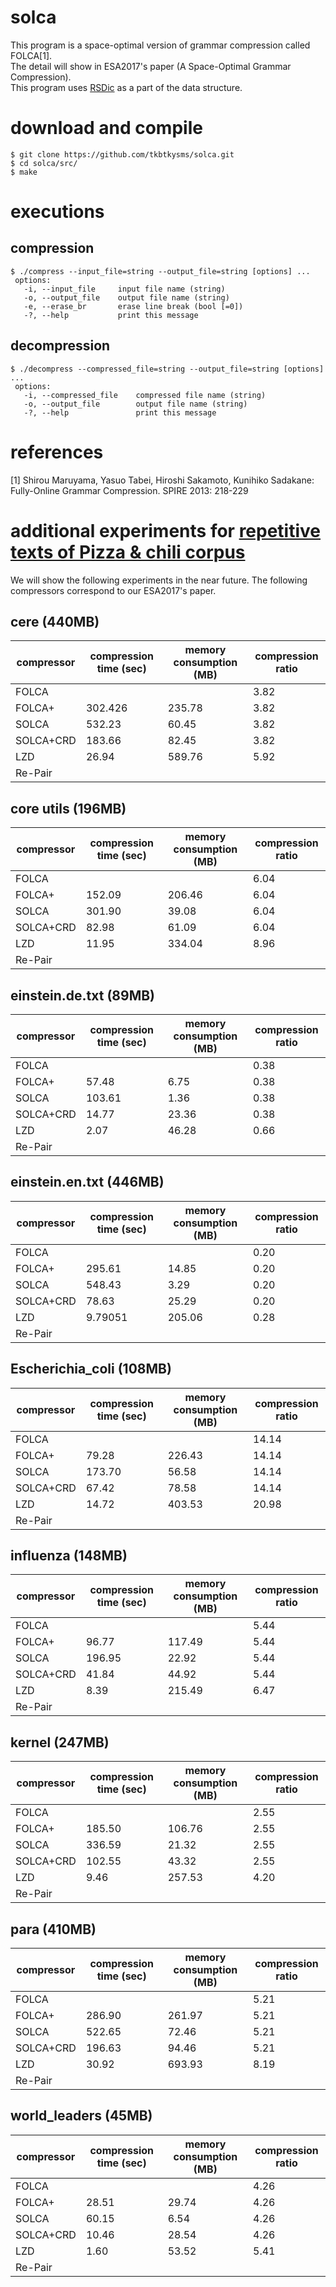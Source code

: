 # solca
This program is a space-optimal version of grammar compression called FOLCA[1].  
The detail will show in ESA2017's paper (A Space-Optimal Grammar Compression).  
This program uses [RSDic](https://code.google.com/archive/p/rsdic/) as a part of the data structure.

# download and compile
    $ git clone https://github.com/tkbtkysms/solca.git  
    $ cd solca/src/  
    $ make

# executions
## compression
    $ ./compress --input_file=string --output_file=string [options] ...   
     options:  
       -i, --input_file     input file name (string)  
       -o, --output_file    output file name (string)  
       -e, --erase_br       erase line break (bool [=0])  
       -?, --help           print this message  

## decompression
    $ ./decompress --compressed_file=string --output_file=string [options] ...   
     options:  
       -i, --compressed_file    compressed file name (string)  
       -o, --output_file        output file name (string)  
       -?, --help               print this message  
  
# references
[1] Shirou Maruyama, Yasuo Tabei, Hiroshi Sakamoto, Kunihiko Sadakane:  
Fully-Online Grammar Compression. SPIRE 2013: 218-229


# additional experiments for [repetitive texts of Pizza & chili corpus](http://pizzachili.dcc.uchile.cl/repcorpus/real/)
We will show the following experiments in the near future.
The following compressors correspond to our ESA2017's paper.

## cere (440MB)

|compressor|compression time (sec)| memory consumption (MB)|compression ratio|
|---|---|---|---|
|FOLCA|||3.82|
|FOLCA+|302.426|235.78|3.82|
|SOLCA|532.23|60.45|3.82| 
|SOLCA+CRD|183.66|82.45|3.82|
|LZD|26.94|589.76|5.92|
|Re-Pair||||

##  core utils (196MB)

|compressor|compression time (sec)| memory consumption (MB)|compression ratio|
|---|---|---|---|
|FOLCA|||6.04|
|FOLCA+|152.09|206.46|6.04|
|SOLCA|301.90|39.08|6.04|
|SOLCA+CRD|82.98|61.09|6.04|
|LZD|11.95|334.04|8.96|
|Re-Pair||||

## einstein.de.txt (89MB)

|compressor|compression time (sec)| memory consumption (MB)|compression ratio|
|---|---|---|---|
|FOLCA|||0.38|
|FOLCA+|57.48|6.75|0.38|
|SOLCA|103.61|1.36|0.38|
|SOLCA+CRD|14.77|23.36|0.38|
|LZD|2.07|46.28|0.66|
|Re-Pair||||

## einstein.en.txt (446MB) 

|compressor|compression time (sec)| memory consumption (MB)|compression ratio|
|---|---|---|---|
|FOLCA|||0.20|
|FOLCA+|295.61|14.85|0.20|
|SOLCA|548.43|3.29|0.20|
|SOLCA+CRD|78.63|25.29|0.20|
|LZD|9.79051|205.06|0.28|
|Re-Pair||||
## Escherichia_coli (108MB) 

|compressor|compression time (sec)| memory consumption (MB)|compression ratio|
|---|---|---|---|
|FOLCA|||14.14|
|FOLCA+|79.28|226.43|14.14|
|SOLCA|173.70|56.58|14.14|
|SOLCA+CRD|67.42|78.58|14.14|
|LZD|14.72|403.53|20.98|
|Re-Pair||||

## influenza (148MB)

|compressor|compression time (sec)| memory consumption (MB)|compression ratio|
|---|---|---|---|
|FOLCA|||5.44|
|FOLCA+|96.77|117.49|5.44|
|SOLCA|196.95|22.92|5.44|
|SOLCA+CRD|41.84|44.92|5.44|
|LZD|8.39|215.49|6.47|
|Re-Pair||||

## kernel (247MB)

|compressor|compression time (sec)| memory consumption (MB)|compression ratio|
|---|---|---|---|
|FOLCA|||2.55|
|FOLCA+|185.50|106.76|2.55|
|SOLCA|336.59|21.32|2.55|
|SOLCA+CRD|102.55|43.32|2.55|
|LZD|9.46|257.53|4.20|
|Re-Pair||||

## para (410MB)

|compressor|compression time (sec)| memory consumption (MB)|compression ratio|
|---|---|---|---|
|FOLCA|||5.21|
|FOLCA+|286.90|261.97|5.21|
|SOLCA|522.65|72.46|5.21|
|SOLCA+CRD|196.63|94.46|5.21|
|LZD|30.92|693.93|8.19|
|Re-Pair||||

## world_leaders (45MB)

|compressor|compression time (sec)| memory consumption (MB)|compression ratio|
|---|---|---|---|
|FOLCA|||4.26|
|FOLCA+|28.51|29.74|4.26|
|SOLCA|60.15|6.54|4.26|
|SOLCA+CRD|10.46|28.54|4.26|
|LZD|1.60|53.52|5.41|
|Re-Pair||||
